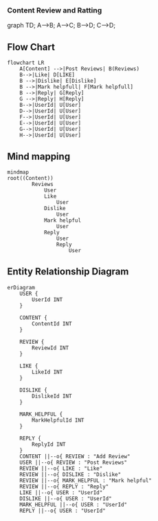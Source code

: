 ### Content Review and Ratting 

<div class="mermaid">
graph TD;
    A-->B;
    A-->C;
    B-->D;
    C-->D;
</div>


## Flow Chart

``` mermaid
flowchart LR
    A[Content] -->|Post Reviews| B(Reviews)
    B-->|Like| D[LIKE]
    B -->|Dislike| E[Dislike]
    B -->|Mark helpfull| F[Mark helpfull]
    B -->|Reply| G[Reply]
    G -->|Reply| H[Reply]
    B-->|UserId| U[User] 
    D-->|UserId| U[User] 
    F-->|UserId| U[User]
    E-->|UserId| U[User]
    G-->|UserId| U[User]
    H-->|UserId| U[User]
```


## Mind mapping

``` mermaid
mindmap
root((Content))
        Reviews
            User
            Like
                User
            Dislike
                User
            Mark helpful
                User
            Reply
                User
                Reply
                    User
```

## Entity Relationship Diagram


```mermaid
erDiagram
    USER {
        UserId INT
    }

    CONTENT {
        ContentId INT
    }

    REVIEW {
        ReviewId INT
    }

    LIKE {
        LikeId INT
    }

    DISLIKE {
        DislikeId INT
    }

    MARK_HELPFUL {
        MarkHelpfulId INT
    }

    REPLY {
        ReplyId INT
    }
    CONTENT ||--o{ REVIEW : "Add Review"
    USER ||--o{ REVIEW : "Post Reviews"
    REVIEW ||--o{ LIKE : "Like"
    REVIEW ||--o{ DISLIKE : "Dislike"
    REVIEW ||--o{ MARK_HELPFUL : "Mark helpful"
    REVIEW ||--o{ REPLY : "Reply"
    LIKE ||--o{ USER : "UserId"
    DISLIKE ||--o{ USER : "UserId"
    MARK_HELPFUL ||--o{ USER : "UserId"
    REPLY ||--o{ USER : "UserId"
```

